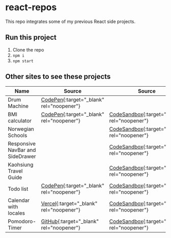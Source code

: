 # react-repos

This repo integrates some of my previous React side projects.

## Run this project

1. Clone the repo
2. `npm i`
3. `npm start`

## Other sites to see these projects

| Name                             | Source                                                                                   | Source                                                                                  |
| -------------------------------- | ---------------------------------------------------------------------------------------- | --------------------------------------------------------------------------------------- |
| Drum Machine                     | [CodePen](https://codepen.io/nienyingchou/full/rgReZj){:target="\_blank" rel="noopener"} |                                                                                         |
| BMI calculator                   | [CodePen](https://codepen.io/nienyingchou/full/YoXNZK){:target="\_blank" rel="noopener"} | [CodeSandbox](https://vdogv.csb.app/){:target="\_blank" rel="noopener"}                 |
| Norwegian Schools                |                                                                                          | [CodeSandbox](https://662b8.csb.app/){:target="\_blank" rel="noopener"}                 |
| Responsive NavBar and SideDrawer |                                                                                          | [CodeSandbox](https://g56t2.csb.app/){:target="\_blank" rel="noopener"}                 |
| Kaohsiung Travel Guide           |                                                                                          | [CodeSandbox](https://ove31.csb.app/){:target="\_blank" rel="noopener"}                 |
| Todo list                        | [CodePen](https://codepen.io/nienyingchou/full/VJZobX){:target="\_blank" rel="noopener"} | [CodeSandbox](https://jum8z.csb.app/){:target="\_blank" rel="noopener"}                 |
| Calendar with locales            | [Vercel](https://next-calendar-seven.vercel.app/){:target="\_blank" rel="noopener"}      | [CodeSandbox](https://3kizfo.sse.codesandbox.io/){:target="\_blank" rel="noopener"}     |
| Pomodoro-Timer                   | [GitHub](https://wolfzxcv.github.io/Pomodoro-Timer/){:target="\_blank" rel="noopener"}   | [CodeSandbox](https://sgbr5b.csb.app/Pomodoro-Timer/){:target="\_blank" rel="noopener"} |
